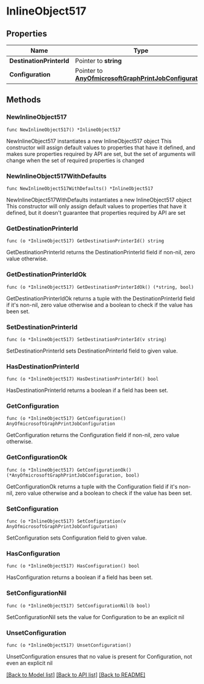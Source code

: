# InlineObject517

## Properties

Name | Type | Description | Notes
------------ | ------------- | ------------- | -------------
**DestinationPrinterId** | Pointer to **string** |  | [optional] 
**Configuration** | Pointer to [**AnyOfmicrosoftGraphPrintJobConfiguration**](anyOf&lt;microsoft.graph.printJobConfiguration&gt;.md) |  | [optional] 

## Methods

### NewInlineObject517

`func NewInlineObject517() *InlineObject517`

NewInlineObject517 instantiates a new InlineObject517 object
This constructor will assign default values to properties that have it defined,
and makes sure properties required by API are set, but the set of arguments
will change when the set of required properties is changed

### NewInlineObject517WithDefaults

`func NewInlineObject517WithDefaults() *InlineObject517`

NewInlineObject517WithDefaults instantiates a new InlineObject517 object
This constructor will only assign default values to properties that have it defined,
but it doesn't guarantee that properties required by API are set

### GetDestinationPrinterId

`func (o *InlineObject517) GetDestinationPrinterId() string`

GetDestinationPrinterId returns the DestinationPrinterId field if non-nil, zero value otherwise.

### GetDestinationPrinterIdOk

`func (o *InlineObject517) GetDestinationPrinterIdOk() (*string, bool)`

GetDestinationPrinterIdOk returns a tuple with the DestinationPrinterId field if it's non-nil, zero value otherwise
and a boolean to check if the value has been set.

### SetDestinationPrinterId

`func (o *InlineObject517) SetDestinationPrinterId(v string)`

SetDestinationPrinterId sets DestinationPrinterId field to given value.

### HasDestinationPrinterId

`func (o *InlineObject517) HasDestinationPrinterId() bool`

HasDestinationPrinterId returns a boolean if a field has been set.

### GetConfiguration

`func (o *InlineObject517) GetConfiguration() AnyOfmicrosoftGraphPrintJobConfiguration`

GetConfiguration returns the Configuration field if non-nil, zero value otherwise.

### GetConfigurationOk

`func (o *InlineObject517) GetConfigurationOk() (*AnyOfmicrosoftGraphPrintJobConfiguration, bool)`

GetConfigurationOk returns a tuple with the Configuration field if it's non-nil, zero value otherwise
and a boolean to check if the value has been set.

### SetConfiguration

`func (o *InlineObject517) SetConfiguration(v AnyOfmicrosoftGraphPrintJobConfiguration)`

SetConfiguration sets Configuration field to given value.

### HasConfiguration

`func (o *InlineObject517) HasConfiguration() bool`

HasConfiguration returns a boolean if a field has been set.

### SetConfigurationNil

`func (o *InlineObject517) SetConfigurationNil(b bool)`

 SetConfigurationNil sets the value for Configuration to be an explicit nil

### UnsetConfiguration
`func (o *InlineObject517) UnsetConfiguration()`

UnsetConfiguration ensures that no value is present for Configuration, not even an explicit nil

[[Back to Model list]](../README.md#documentation-for-models) [[Back to API list]](../README.md#documentation-for-api-endpoints) [[Back to README]](../README.md)


